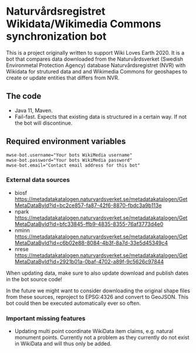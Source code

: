 # Naturvårdsregistret Wikidata/Wikimedia Commons synchronization bot

This is a project originally written to support Wiki Loves Earth 2020. It is
a bot that compares data downloaded from the Naturvårdsverket 
(Swedish Environmetal Protection Agency) database Naturvårdsregistret (NVR) 
with Wikidata for strutured data and and Wikimedia Commons for geoshapes to
create or update entities that differs from NVR.

## The code

* Java 11, Maven.
* Fail-fast. Expects that existing data is structured in a certain way. 
If not the bot will discontinue. 

## Required environment variables

```
mwse-bot.username="Your bots WikiMedia username"
mwse-bot.password="Your bots WikiMedia password"
mwse-bot.email="Contact email address for this bot"
```

### External data sources

* biosf https://metadatakatalogen.naturvardsverket.se/metadatakatalogen/GetMetaDataById?id=bc2ce857-fa87-42f6-8870-fbdc3a9b113e
* npark https://metadatakatalogen.naturvardsverket.se/metadatakatalogen/GetMetaDataById?id=bfc33845-ffb9-4835-8355-76af3773d4e0
* nminn https://metadatakatalogen.naturvardsverket.se/metadatakatalogen/GetMetaDataById?id=c6b02e88-8084-4b3f-8a7d-33e5d45349c4
* nrese https://metadatakatalogen.naturvardsverket.se/metadatakatalogen/GetMetaDataById?id=2921b01a-0baf-4702-a89f-9c5626c97844

When updating data, make sure to also update download and publish dates in 
the bot source code!

In the future we might want to consider downloading the original shape files
from these sources, reproject to EPSG:4326 and convert to GeoJSON. This bot
could then be executed automatically ever so often.

### Important missing features

* Updating multi point coordinate WikiData item claims, e.g. natural monument
points. Currently not a problem as they currently do not exist in WikiData and
will thus only be added.
